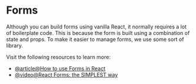 # Forms

Although you can build forms using vanilla React, it normally requires a lot of boilerplate code. This is because the form is built using a combination of state and props. To make it easier to manage forms, we use some sort of library.

Visit the following resources to learn more:

- [@article@How to use Forms in React](https://www.robinwieruch.de/react-form/)
- [@video@React Forms: the SIMPLEST way](https://www.youtube.com/watch?v=CT-72lTXdPg)
